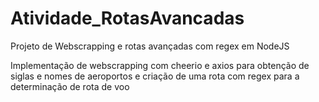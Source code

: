 # Atividade_RotasAvancadas
Projeto de Webscrapping e rotas avançadas com regex em NodeJS

Implementação de webscrapping com cheerio e axios para obtenção de siglas e nomes de aeroportos e criação de uma rota com regex para a determinação de rota de voo
